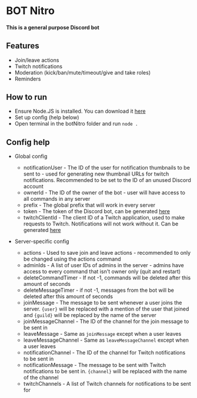 # BOT Nitro
#### This is a general purpose Discord bot

## Features
+ Join/leave actions
+ Twitch notifications
+ Moderation (kick/ban/mute/timeout/give and take roles)
+ Reminders

## How to run
+ Ensure Node.JS is installed. You can download it [here](https://nodejs.org/en/)
+ Set up config (help below)
+ Open terminal in the botNitro folder and run `node .`

## Config help
+ Global config
    + notificationUser - The ID of the user for notification thumbnails to be sent to - used for generating new thumbnail URLs for twitch notifications. Recommended to be set to the ID of an unused Discord account
    + ownerId - The ID of the owner of the bot - user will have access to all commands in any server
    + prefix - The global prefix that will work in every server
    + token - The token of the Discord bot, can be generated [here](https://discordapp.com/developers/applications/)
    + twitchClientId - The client ID of a Twitch application, used to make requests to Twitch. Notifications will not work without it. Can be generated [here](https://glass.twitch.tv/console/apps)

+ Server-specific config
    + actions - Used to save join and leave actions - recommended to only be changed using the actions command
    + adminIds - A list of user IDs of admins in the server - admins have access to every command that isn't owner only (quit and restart)
    + deleteCommandTimer - If not -1, commands will be deleted after this amount of seconds
    + deleteMessageTimer - if not -1, messages from the bot will be deleted after this amount of seconds
    + joinMessage - The message to be sent whenever a user joins the server. `{user}` will be replaced with a mention of the user that joined and `{guild}` will be replaced by the name of the server
    + joinMessageChannel - The ID of the channel for the join message to be sent in
    + leaveMessage - Same as `joinMessage` except when a user leaves
    + leaveMessageChannel - Same as `leaveMessageChannel` except when a user leaves
    + notificationChannel - The ID of the channel for Twitch notifications to be sent in
    + notificationMessage - The message to be sent with Twitch notifications to be sent in. `{channel}` will be replaced with the name of the channel
    + twitchChannels - A list of Twitch channels for notifications to be sent for